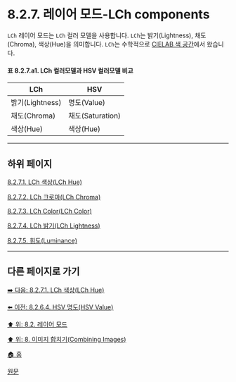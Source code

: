 # 8.2.7. 레이어 모드-LCh components
`LCh` 레이어 모드는 `LCh` 컬러 모델을 사용합니다. `LCh`는 밝기(Lightness), 채도(Chroma), 색상(Hue)을 의미합니다. `LCh`는 수학적으로 [CIELAB 색 공간](https://ko.wikipedia.org/wiki/CIELAB_%EC%83%89_%EA%B3%B5%EA%B0%84)에서 왔습니다.

#### 표 8.2.7.a1. LCh 컬러모델과 HSV 컬러모델 비교

|LCh|HSV|
|---|---|
|밝기(Lightness)|명도(Value)|
|채도(Chroma)|채도(Saturation)|
|색상(Hue)|색상(Hue)|

***

## 하위 페이지

[8.2.7.1. LCh 색상(LCh Hue)](./08-02-07-01-lch_hue.md)

[8.2.7.2. LCh 크로마(LCh Chroma)](./08-02-07-02-lch_chroma.md)

[8.2.7.3. LCh Color(LCh Color)](./08-02-07-03-lch_color.md)

[8.2.7.4. LCh 밝기(LCh Lightness)](./08-02-07-04-lch_lightness.md)

[8.2.7.5. 휘도(Luminance)](./08-02-07-05-luminance.md)

***

## 다른 페이지로 가기
[➡️ 다음: 8.2.7.1. LCh 색상(LCh Hue)](./08-02-07-01-lch_hue.md)

[⬅️ 이전: 8.2.6.4. HSV 명도(HSV Value)](./08-02-06-04-hsv_value.md)

[⬆️ 위: 8.2. 레이어 모드](./08-02-00-layer_modes.md)

[⬆️ 위: 8. 이미지 합치기(Combining Images)](./08-00-combining-images.md)

[🏠 홈](./00-home.md)

[원문](https://docs.gimp.org/2.10/ko/layer-mode-group-lch.html)
